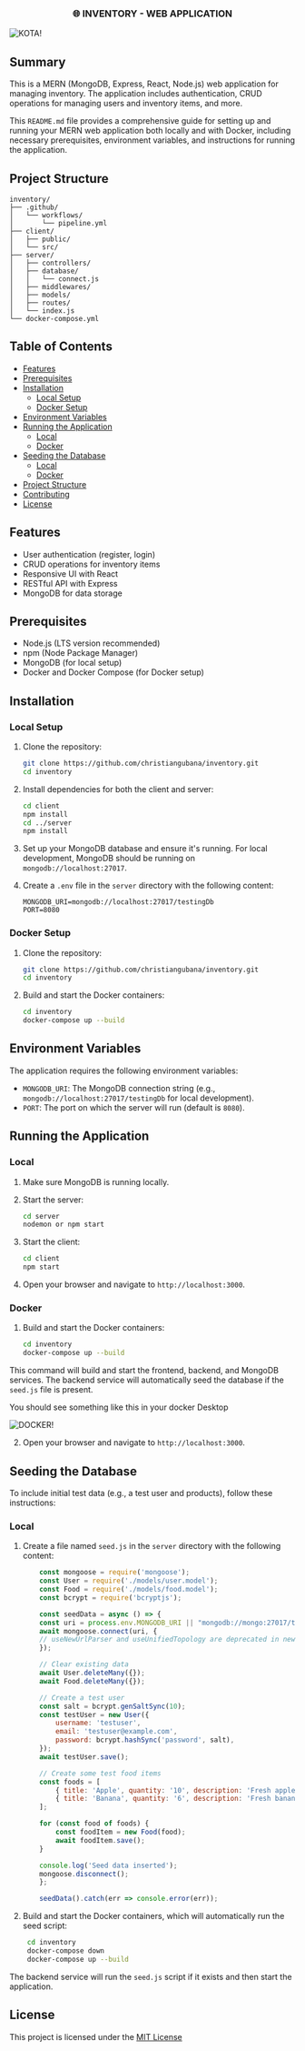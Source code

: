 <h3 align="center">
🌐 INVENTORY - WEB APPLICATION
</h3>

![KOTA!](https://github.com/christiangubana/inventory-management/blob/main/inventory-app.png)

## Summary

This is a MERN (MongoDB, Express, React, Node.js) web application for managing inventory. The application includes authentication, CRUD operations for managing users and inventory items, and more.

This `README.md` file provides a comprehensive guide for setting up and running your MERN web application both locally and with Docker, including necessary prerequisites, environment variables, and instructions for running the application.

## Project Structure

```plaintext
inventory/
├── .github/
│   └── workflows/
│       └── pipeline.yml
├── client/
│   ├── public/
│   └── src/
├── server/
│   ├── controllers/
│   ├── database/
│   │   └── connect.js
│   ├── middlewares/
│   ├── models/
│   ├── routes/
│   └── index.js
└── docker-compose.yml
```

## Table of Contents

- [Features](#features)
- [Prerequisites](#prerequisites)
- [Installation](#installation)
  - [Local Setup](#local-setup)
  - [Docker Setup](#docker-setup)
- [Environment Variables](#environment-variables)
- [Running the Application](#running-the-application)
  - [Local](#local)
  - [Docker](#docker)
- [Seeding the Database](#seeding-the-database)
  - [Local](#local-1)
  - [Docker](#docker-1)
- [Project Structure](#project-structure)
- [Contributing](#contributing)
- [License](#license)

## Features

- User authentication (register, login)
- CRUD operations for inventory items
- Responsive UI with React
- RESTful API with Express
- MongoDB for data storage

## Prerequisites

- Node.js (LTS version recommended)
- npm (Node Package Manager)
- MongoDB (for local setup)
- Docker and Docker Compose (for Docker setup)

## Installation

### Local Setup

1. Clone the repository:

    ```sh
    git clone https://github.com/christiangubana/inventory.git
    cd inventory
    ```

2. Install dependencies for both the client and server:

    ```sh
    cd client
    npm install
    cd ../server
    npm install
    ```

3. Set up your MongoDB database and ensure it's running. For local development, MongoDB should be running on `mongodb://localhost:27017`.

4. Create a `.env` file in the `server` directory with the following content:

    ```env
    MONGODB_URI=mongodb://localhost:27017/testingDb
    PORT=8080
    ```

### Docker Setup

1. Clone the repository:

    ```sh
    git clone https://github.com/christiangubana/inventory.git
    cd inventory
    ```

2. Build and start the Docker containers:

    ```sh
    cd inventory
    docker-compose up --build
    ```

## Environment Variables

The application requires the following environment variables:

- `MONGODB_URI`: The MongoDB connection string (e.g., `mongodb://localhost:27017/testingDb` for local development).
- `PORT`: The port on which the server will run (default is `8080`).

## Running the Application

### Local

1. Make sure MongoDB is running locally.

2. Start the server:

    ```sh
    cd server
    nodemon or npm start
    ```

3. Start the client:

    ```sh
    cd client
    npm start
    ```

4. Open your browser and navigate to `http://localhost:3000`.

### Docker

1. Build and start the Docker containers:

    ```sh
    cd inventory
    docker-compose up --build
    ```
This command will build and start the frontend, backend, and MongoDB services. The backend service will automatically seed the database if the `seed.js` file is present.

You should see something like this in your docker Desktop

![DOCKER!](https://github.com/christiangubana/inventory-management/blob/main/docker-running-containers.png)

2. Open your browser and navigate to `http://localhost:3000`.


## Seeding the Database

To include initial test data (e.g., a test user and products), follow these instructions:

### Local

1. Create a file named `seed.js` in the `server` directory with the following content:

    ```javascript
        const mongoose = require('mongoose');
        const User = require('./models/user.model');
        const Food = require('./models/food.model');
        const bcrypt = require('bcryptjs');

        const seedData = async () => {
        const uri = process.env.MONGODB_URI || "mongodb://mongo:27017/testingDb";
        await mongoose.connect(uri, {
        // useNewUrlParser and useUnifiedTopology are deprecated in newer versions of mongoose
        });

        // Clear existing data
        await User.deleteMany({});
        await Food.deleteMany({});

        // Create a test user
        const salt = bcrypt.genSaltSync(10);
        const testUser = new User({
            username: 'testuser',
            email: 'testuser@example.com',
            password: bcrypt.hashSync('password', salt),
        });
        await testUser.save();

        // Create some test food items
        const foods = [
            { title: 'Apple', quantity: '10', description: 'Fresh apples', image: 'http://example.com/apple.jpg' },
            { title: 'Banana', quantity: '6', description: 'Fresh bananas', image: 'http://example.com/banana.jpg' },
        ];

        for (const food of foods) {
            const foodItem = new Food(food);
            await foodItem.save();
        }

        console.log('Seed data inserted');
        mongoose.disconnect();
        };

        seedData().catch(err => console.error(err));

2. Build and start the Docker containers, which will automatically run the seed script:

   ```sh
    cd inventory
    docker-compose down
    docker-compose up --build
    ```

The backend service will run the `seed.js` script if it exists and then start the application.

## License

This project is licensed under the [ MIT License](https://github.com/christiangubana/rest-api.git)
